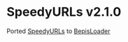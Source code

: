 # SpeedyURLs v2.1.0
Ported [SpeedyURLs](https://github.com/dfgHiatus/SpeedyURLs) to [BepisLoader](https://github.com/ResoniteModding/BepisLoader)